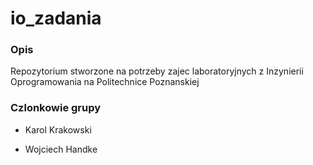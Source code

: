 # io_zadania

### Opis

Repozytorium stworzone na potrzeby zajec laboratoryjnych z Inzynierii Oprogramowania na Politechnice Poznanskiej

### Czlonkowie grupy

- Karol Krakowski

- Wojciech Handke
